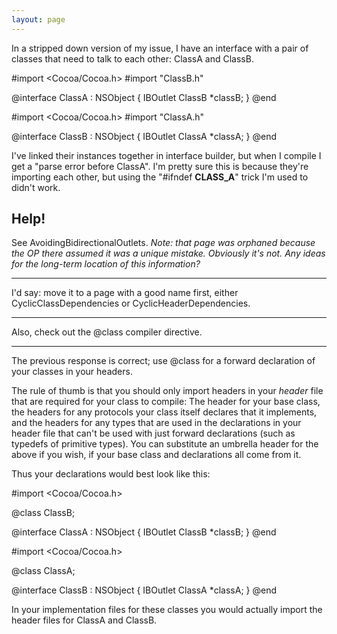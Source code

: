 ```yaml
---
layout: page
---
```


In a stripped down version of my issue, I have an interface with a pair of classes that need to talk to each other: ClassA and ClassB.

    
#import <Cocoa/Cocoa.h>
#import "ClassB.h"

@interface ClassA : NSObject
{
    IBOutlet ClassB *classB;
}
@end


#import <Cocoa/Cocoa.h>
#import "ClassA.h"

@interface ClassB : NSObject
{
    IBOutlet ClassA *classA;
}
@end


I've linked their instances together in interface builder, but when I compile I get a "parse error before ClassA". I'm pretty sure this is because they're importing each other, but using the "#ifndef __CLASS_A__" trick I'm used to didn't work.

Help!
----
See AvoidingBidirectionalOutlets. *Note: that page was orphaned because the OP there assumed it was a unique mistake. Obviously it's not. Any ideas for the long-term location of this information?*

----
I'd say: move it to a page with a good name first, either CyclicClassDependencies or CyclicHeaderDependencies.

----
Also, check out the @class compiler directive.

----

The previous response is correct; use @class for a forward declaration of your classes in your headers.

The rule of thumb is that you should only import headers in your *header* file that are required for your class to compile: The header for your base class, the headers for any protocols your class itself declares that it implements, and the headers for any types that are used in the declarations in your header file that can't be used with just forward declarations (such as typedefs of primitive types).  You can substitute an umbrella header for the above if you wish, if your base class and declarations all come from it.

Thus your declarations would best look like this:

    

#import <Cocoa/Cocoa.h>

@class ClassB;

@interface ClassA : NSObject
{
    IBOutlet ClassB *classB;
}
@end


#import <Cocoa/Cocoa.h>

@class ClassA;

@interface ClassB : NSObject
{
    IBOutlet ClassA *classA;
}
@end



In your implementation files for these classes you would actually import the header files for ClassA and ClassB.
